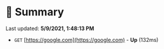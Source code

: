 # 📖 Summary
Last updated: **5/9/2021, 1:48:13 PM**

- `GET` [https://google.com](https://google.com) - **Up** (132ms)
